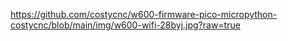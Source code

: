 https://github.com/costycnc/w600-firmware-pico-micropython-costycnc/blob/main/img/w600-wifi-28byj.jpg?raw=true
